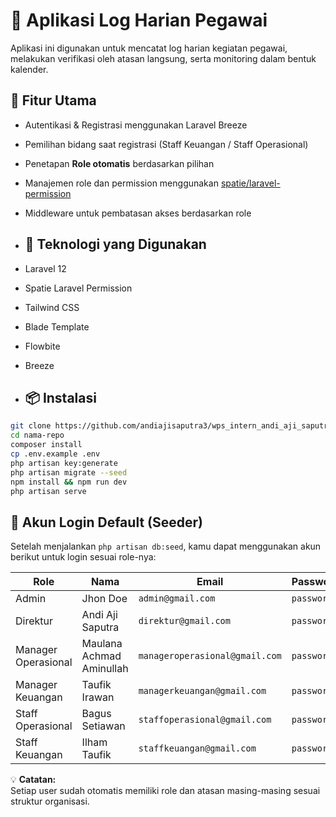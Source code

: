# 🚀 Aplikasi Log Harian Pegawai

Aplikasi ini digunakan untuk mencatat log harian kegiatan pegawai, melakukan verifikasi oleh atasan langsung, serta monitoring dalam bentuk kalender.

## 🚀 Fitur Utama

- Autentikasi & Registrasi menggunakan Laravel Breeze
- Pemilihan bidang saat registrasi (Staff Keuangan / Staff Operasional)
- Penetapan **Role otomatis** berdasarkan pilihan
- Manajemen role dan permission menggunakan [spatie/laravel-permission](https://github.com/spatie/laravel-permission)
- Middleware untuk pembatasan akses berdasarkan role

- ## 🧰 Teknologi yang Digunakan

- Laravel 12
- Spatie Laravel Permission
- Tailwind CSS
- Blade Template
- Flowbite
- Breeze

- ## 📦 Instalasi

```bash
git clone https://github.com/andiajisaputra3/wps_intern_andi_aji_saputra.git
cd nama-repo
composer install
cp .env.example .env
php artisan key:generate
php artisan migrate --seed
npm install && npm run dev
php artisan serve
```

## 👤 Akun Login Default (Seeder)

Setelah menjalankan `php artisan db:seed`, kamu dapat menggunakan akun berikut untuk login sesuai role-nya:

| Role                | Nama                          | Email                          | Password   |
|---------------------|-------------------------------|--------------------------------|------------|
| Admin               | Jhon Doe                      | `admin@gmail.com`              | `password` |
| Direktur            | Andi Aji Saputra              | `direktur@gmail.com`           | `password` |
| Manager Operasional | Maulana Achmad Aminullah      | `manageroperasional@gmail.com` | `password` |
| Manager Keuangan    | Taufik Irawan                 | `managerkeuangan@gmail.com`    | `password` |
| Staff Operasional   | Bagus Setiawan                | `staffoperasional@gmail.com`   | `password` |
| Staff Keuangan      | Ilham Taufik                  | `staffkeuangan@gmail.com`      | `password` |

💡 **Catatan:**  
Setiap user sudah otomatis memiliki role dan atasan masing-masing sesuai struktur organisasi.
